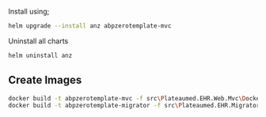 Install using;

```bash
helm upgrade --install anz abpzerotemplate-mvc
```

Uninstall all charts

```bash
helm uninstall anz
```

## Create Images

```bash
docker build -t abpzerotemplate-mvc -f src\Plateaumed.EHR.Web.Mvc\Dockerfile .
docker build -t abpzerotemplate-migrator -f src\Plateaumed.EHR.Migrator\Dockerfile .
```
